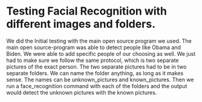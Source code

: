 # Testing Facial Recognition with different images and folders.
We did the Initial testing with the main open source program we used. The main open source-program was able to detect people like Obama and Biden. We were able to add specific people of our choosing as well. We just had to make sure we follow the same protocol, which is two separate pictures of the exact person. The two separate pictures had to be in two separate folders. We can name the folder anything, as long as it makes sense. The names can be unknown_pictures and known_pictures. Then we run a face_recognition command with each of the folders and the output would detect the unknown pictures with the known pictures.
